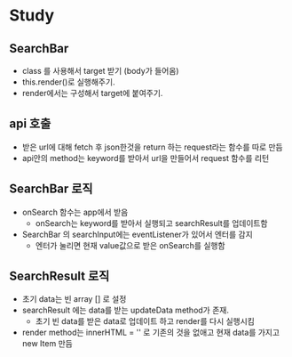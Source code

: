 # Study

## SearchBar

- class 를 사용해서 target 받기 (body가 들어옴)
- this.render()로 실행해주기.
- render에서는 구성해서 target에 붙여주기.

## api 호출

- 받은 url에 대해 fetch 후 json한것을 return 하는 request라는 함수를 따로 만듬
- api안의 method는 keyword를 받아서 url을 만들어서 request 함수를 리턴

## SearchBar 로직

- onSearch 함수는 app에서 받음
  - onSearch는 keyword를 받아서 실행되고 searchResult를 업데이트함
- SearchBar 의 searchInput에는 eventListener가 있어서 엔터를 감지
  - 엔터가 눌리면 현재 value값으로 받은 onSearch를 실행함

## SearchResult 로직

- 초기 data는 빈 array [] 로 설정
- searchResult 에는 data를 받는 updateData method가 존재.
  - 초기 빈 data를 받은 data로 업데이트 하고 render를 다시 실행시킴
- render method는 innerHTML = '' 로 기존의 것을 없애고 현재 data를 가지고 new Item 만듬
